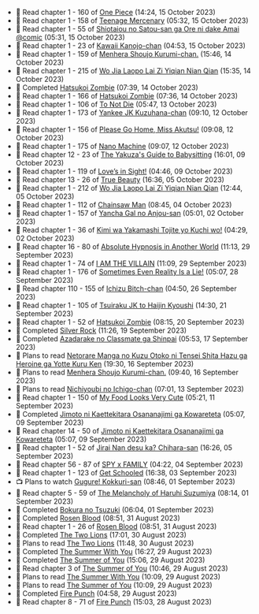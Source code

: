 <!-- ANILIST_ACTIVITY:start -->

-   📖 Read chapter 1 - 160 of [One Piece](https://anilist.co/manga/30013) (14:24, 15 October 2023)
-   📖 Read chapter 1 - 158 of [Teenage Mercenary](https://anilist.co/manga/126297) (05:32, 15 October 2023)
-   📖 Read chapter 1 - 55 of [Shiotaiou no Satou-san ga Ore ni dake Amai @comic](https://anilist.co/manga/123130) (05:31, 15 October 2023)
-   📖 Read chapter 1 - 23 of [Kawaii Kanojo-chan](https://anilist.co/manga/144155) (04:53, 15 October 2023)
-   📖 Read chapter 1 - 159 of [Menhera Shoujo Kurumi-chan.](https://anilist.co/manga/118584) (15:46, 14 October 2023)
-   📖 Read chapter 1 - 215 of [Wo Jia Laopo Lai Zi Yiqian Nian Qian](https://anilist.co/manga/146267) (15:35, 14 October 2023)
-   📖 Completed [Hatsukoi Zombie](https://anilist.co/manga/86737) (07:39, 14 October 2023)
-   📖 Read chapter 1 - 166 of [Hatsukoi Zombie](https://anilist.co/manga/86737) (07:36, 14 October 2023)
-   📖 Read chapter 1 - 106 of [To Not Die](https://anilist.co/manga/136099) (05:47, 13 October 2023)
-   📖 Read chapter 1 - 173 of [Yankee JK Kuzuhana-chan](https://anilist.co/manga/116822) (09:10, 12 October 2023)
-   📖 Read chapter 1 - 156 of [Please Go Home, Miss Akutsu!](https://anilist.co/manga/113501) (09:08, 12 October 2023)
-   📖 Read chapter 1 - 175 of [Nano Machine](https://anilist.co/manga/120980) (09:07, 12 October 2023)
-   📖 Read chapter 12 - 23 of [The Yakuza's Guide to Babysitting](https://anilist.co/manga/107896) (16:01, 09 October 2023)
-   📖 Read chapter 1 - 119 of [Love’s in Sight!](https://anilist.co/manga/107445) (04:46, 09 October 2023)
-   📖 Read chapter 13 - 26 of [True Beauty](https://anilist.co/manga/103995) (16:36, 05 October 2023)
-   📖 Read chapter 1 - 212 of [Wo Jia Laopo Lai Zi Yiqian Nian Qian](https://anilist.co/manga/146267) (12:44, 05 October 2023)
-   📖 Read chapter 1 - 112 of [Chainsaw Man](https://anilist.co/manga/105778) (08:45, 04 October 2023)
-   📖 Read chapter 1 - 157 of [Yancha Gal no Anjou-san](https://anilist.co/manga/101315) (05:01, 02 October 2023)
-   📖 Read chapter 1 - 36 of [Kimi wa Yakamashi Tojite yo Kuchi wo!](https://anilist.co/manga/149337) (04:29, 02 October 2023)
-   📖 Read chapter 16 - 80 of [Absolute Hypnosis in Another World](https://anilist.co/manga/145575) (11:13, 29 September 2023)
-   📖 Read chapter 1 - 74 of [I AM THE VILLAIN](https://anilist.co/manga/145498) (11:09, 29 September 2023)
-   📖 Read chapter 1 - 176 of [Sometimes Even Reality Is a Lie!](https://anilist.co/manga/113076) (05:07, 28 September 2023)
-   📖 Read chapter 110 - 155 of [Ichizu Bitch-chan](https://anilist.co/manga/119121) (04:50, 26 September 2023)
-   📖 Read chapter 1 - 105 of [Tsuiraku JK to Haijin Kyoushi](https://anilist.co/manga/99737) (14:30, 21 September 2023)
-   📖 Read chapter 1 - 52 of [Hatsukoi Zombie](https://anilist.co/manga/86737) (08:15, 20 September 2023)
-   📖 Completed [Silver Rock](https://anilist.co/manga/167758) (11:26, 19 September 2023)
-   📖 Completed [Azadarake no Classmate ga Shinpai](https://anilist.co/manga/166117) (05:53, 17 September 2023)
-   📖 Plans to read [Netorare Manga no Kuzu Otoko ni Tensei Shita Hazu ga Heroine ga Yotte Kuru Ken](https://anilist.co/manga/163733) (19:30, 16 September 2023)
-   📖 Plans to read [Menhera Shoujo Kurumi-chan.](https://anilist.co/manga/118584) (09:40, 16 September 2023)
-   📖 Plans to read [Nichiyoubi no Ichigo-chan](https://anilist.co/manga/150264) (07:01, 13 September 2023)
-   📖 Read chapter 1 - 150 of [My Food Looks Very Cute](https://anilist.co/manga/129345) (05:21, 11 September 2023)
-   📖 Completed [Jimoto ni Kaettekitara Osananajimi ga Kowareteta](https://anilist.co/manga/150890) (05:07, 09 September 2023)
-   📖 Read chapter 14 - 50 of [Jimoto ni Kaettekitara Osananajimi ga Kowareteta](https://anilist.co/manga/150890) (05:07, 09 September 2023)
-   📖 Read chapter 1 - 52 of [Jirai Nan desu ka? Chihara-san](https://anilist.co/manga/137714) (16:26, 05 September 2023)
-   📖 Read chapter 56 - 87 of [SPY x FAMILY](https://anilist.co/manga/108556) (04:22, 04 September 2023)
-   📖 Read chapter 1 - 123 of [Get Schooled](https://anilist.co/manga/128521) (16:38, 03 September 2023)
-   📺 Plans to watch [Gugure! Kokkuri-san](https://anilist.co/anime/20656) (08:46, 01 September 2023)
-   📖 Read chapter 5 - 59 of [The Melancholy of Haruhi Suzumiya](https://anilist.co/manga/31345) (08:14, 01 September 2023)
-   📖 Completed [Bokura no Tsuzuki](https://anilist.co/manga/121364) (06:04, 01 September 2023)
-   📖 Completed [Rosen Blood](https://anilist.co/manga/103030) (08:51, 31 August 2023)
-   📖 Read chapter 1 - 26 of [Rosen Blood](https://anilist.co/manga/103030) (08:51, 31 August 2023)
-   📖 Completed [The Two Lions](https://anilist.co/manga/109791) (17:01, 30 August 2023)
-   📖 Plans to read [The Two Lions](https://anilist.co/manga/109791) (11:48, 30 August 2023)
-   📖 Completed [The Summer With You](https://anilist.co/manga/104203) (16:27, 29 August 2023)
-   📖 Completed [The Summer of You](https://anilist.co/manga/100052) (15:06, 29 August 2023)
-   📖 Read chapter 3 of [The Summer of You](https://anilist.co/manga/100052) (10:46, 29 August 2023)
-   📖 Plans to read [The Summer With You](https://anilist.co/manga/104203) (10:09, 29 August 2023)
-   📖 Plans to read [The Summer of You](https://anilist.co/manga/100052) (10:09, 29 August 2023)
-   📖 Completed [Fire Punch](https://anilist.co/manga/87170) (04:58, 29 August 2023)
-   📖 Read chapter 8 - 71 of [Fire Punch](https://anilist.co/manga/87170) (15:03, 28 August 2023)

<!-- ANILIST_ACTIVITY:end -->

